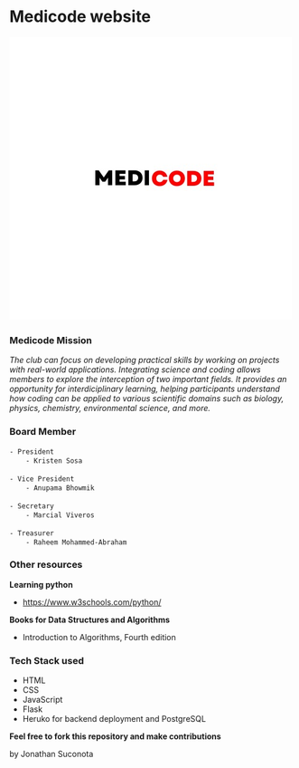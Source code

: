# Medicode website



![Medicode Logo](/img/MedicodeLogo.JPEG)

### Medicode Mission
*The club can focus on developing practical skills by working on projects with real-world applications. Integrating science and coding allows members to explore the interception of two important fields. It provides an opportunity for interdiciplinary learning, helping participants understand how coding can be applied to various scientific domains such as biology, physics, chemistry, environmental science, and more.*

### Board Member
    - President 
        - Kristen Sosa

    - Vice President 
        - Anupama Bhowmik

    - Secretary
        - Marcial Viveros

    - Treasurer
        - Raheem Mohammed-Abraham 


### Other resources

**Learning python**
- https://www.w3schools.com/python/

**Books for Data Structures and Algorithms**
- Introduction to Algorithms, Fourth edition 


### Tech Stack used

- HTML 
- CSS
- JavaScript
- Flask
- Heruko for backend deployment and PostgreSQL

**Feel free to fork this repository and make contributions**



by Jonathan Suconota 